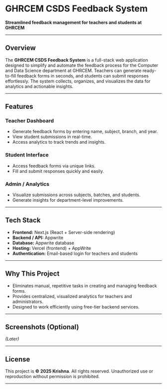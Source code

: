 # GHRCEM CSDS Feedback System

**Streamlined feedback management for teachers and students at GHRCEM**

---

## Overview

The **GHRCEM CSDS Feedback System** is a full-stack web application designed to simplify and automate the feedback process for the Computer and Data Science department at GHRCEM. Teachers can generate ready-to-fill feedback forms in seconds, and students can submit responses effortlessly. The system collects, organizes, and visualizes the data for analytics and actionable insights.

---

## Features

### Teacher Dashboard

- Generate feedback forms by entering name, subject, branch, and year.
- View student submissions in real-time.
- Access analytics to track trends and insights.

### Student Interface

- Access feedback forms via unique links.
- Fill and submit responses quickly and easily.

### Admin / Analytics

- Visualize submissions across subjects, batches, and students.
- Generate insights for department-level improvements.

---

## Tech Stack

- **Frontend:** Next.js (React + Server-side rendering)
- **Backend / API:** Appwrite
- **Database:** Appwrite database
- **Hosting:** Vercel (frontend) + AppWrite
- **Authentication:** Email-based login for teachers and students

---

## Why This Project

- Eliminates manual, repetitive tasks in creating and managing feedback forms.
- Provides centralized, visualized analytics for teachers and administrators.
- Designed to work efficiently using free-tier backend services.

---

## Screenshots (Optional)

_(Later)_

---

## License

This project is **© 2025 Krishna**. All rights reserved. Unauthorized use or reproduction without permission is prohibited.

---
